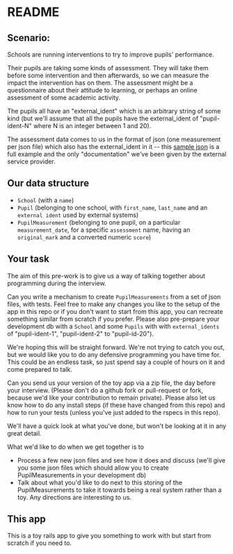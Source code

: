 # README

## Scenario:
Schools are running interventions to try to improve pupils' performance.

Their pupils are taking some kinds of assessment. They will take them before some intervention and then afterwards, so
we can measure the impact the intervention has on them. The assessment might be a questionnaire about their attitude
to learning, or perhaps an online assessment of some academic activity.

The pupils all have an "external_ident" which is an arbitrary string of some kind (but we'll assume that all the pupils have the external_ident of "pupil-ident-N" where N is an integer between 1 and 20).

The assessment data comes to us in the format of json (one measurement per json file) which also has the external_ident in it -- this [sample json](./sample.json) is a full example and the only "documentation" we've been given by the external service provider.

## Our data structure

* `School` (with a `name`)
* `Pupil` (belonging to one school, with `first_name`, `last_name` and an `external ident` used by external systems)
* `PupilMeasurement` (belonging to one pupil, on a particular `measurement_date`, for a specific `assessment` name, having an `original_mark` and a converted numeric `score`)


## Your task

The aim of this pre-work is to give us a way of talking together about programming during the interview.

Can you write a mechanism to create `PupilMeasurements` from a set of json files, with tests.
Feel free to make any changes you like to the setup of the app in this repo or if you don't want to start from this app, you can recreate something similar from scratch if you prefer.
Please also pre-prepare your development db with a `School` and some `Pupils` with with `external_idents` of "pupil-ident-1", "pupil-ident-2" to "pupil-id-20").

We're hoping this will be straight forward. We're not trying to catch you out, but we would like you to do any defensive programming you have time for. This could be an endless task, so just spend say a couple of hours on it and come prepared to talk.

Can you send us your version of the toy app via a zip file, the day before your interview. (Please don't do a github fork or pull-request or fork, because we'd like your contribution to remain private). Please also let us know how to do any install steps (if these have changed from this repo) and how to run your tests (unless you've just added to the rspecs in this repo).

We'll have a quick look at what you've done, but won't be looking at it in any great detail.

What we'd like to do when we get together is to

* Process a few new json files and see how it does and discuss (we'll give you some json files which should allow you to create PupilMeasurements in your development db)
* Talk about what you'd like to do next to this storing of the PupilMeasurements to take it towards being a real system rather than a toy. Any directions are interesting to us.

## This app

This is a toy rails app to give you something to work with but start from scratch if you need to. 
